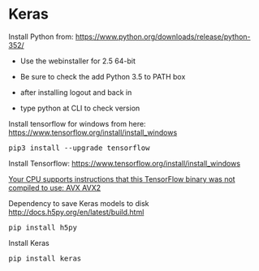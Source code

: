 # Keras

Install Python from: https://www.python.org/downloads/release/python-352/

- Use the webinstaller  for 2.5 64-bit
- Be sure to check the add Python 3.5 to PATH box
- after installing logout and back in

- type python at CLI to check version

Install tensorflow for windows from here: https://www.tensorflow.org/install/install_windows
<pre>
pip3 install --upgrade tensorflow
</pre>

Install Tensorflow: https://www.tensorflow.org/install/install_windows

[Your CPU supports instructions that this TensorFlow binary was not compiled to use: AVX AVX2](https://stackoverflow.com/questions/47068709/your-cpu-supports-instructions-that-this-tensorflow-binary-was-not-compiled-to-u)

Dependency to save Keras models to disk   
http://docs.h5py.org/en/latest/build.html   
<pre>
pip install h5py
</pre>

Install Keras

<pre>
pip install keras
</pre>
